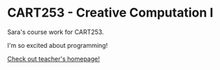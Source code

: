 # CART253 - Creative Computation I

Sara's course work for CART253.

I'm so excited about programming!

[Check out teacher's homepage!](https://www.pippinbarr.com/)
